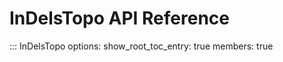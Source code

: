 # InDelsTopo API Reference

::: InDelsTopo
    options:
      show_root_toc_entry: true
      members: true
